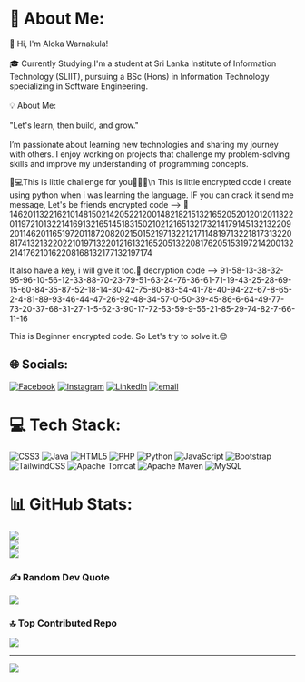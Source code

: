 # 💫 About Me:
👋 Hi, I'm Aloka Warnakula!<br><br>🎓 Currently Studying:I'm a student at Sri Lanka Institute of Information Technology (SLIIT), pursuing a BSc (Hons) in Information Technology specializing in Software Engineering.<br><br>💡 About Me:<br><br>"Let's learn, then build, and grow."<br><br>I’m passionate about learning new technologies and sharing my journey with others. I enjoy working on projects that challenge my problem-solving skills and improve my understanding of programming concepts.

🧠💻This is little challenge for you👨🏻‍💻\n
This is little encrypted code i create using python when i was learning the language. IF you can crack it send me message, Let's be friends
encrypted code --> 🔐146201132216210148150214205221200148218215132165205201201201132201197210132214169132165145183150210212165132173214179145132132209201146201165197201187208202150152197132212171148197132218173132208174132132202210197132201216132165205132208176205153197214200132214176210162208168132177132197174

It also have a key, i will give it too.🔑
decryption code --> 91-58-13-38-32-95-96-10-56-12-33-88-70-23-79-51-63-24-76-36-61-71-19-43-25-28-69-15-60-84-35-87-52-18-14-30-42-75-80-83-54-41-78-40-94-22-67-8-65-2-4-81-89-93-46-44-47-26-92-48-34-57-0-50-39-45-86-6-64-49-77-73-20-37-68-31-27-1-5-62-3-90-17-72-53-59-9-55-21-85-29-74-82-7-66-11-16

This is Beginner encrypted code. So Let's try to solve it.😊


## 🌐 Socials:
[![Facebook](https://img.shields.io/badge/Facebook-%231877F2.svg?logo=Facebook&logoColor=white)](https://facebook.com/https://web.facebook.com/profile.php?id=100088103778641) [![Instagram](https://img.shields.io/badge/Instagram-%23E4405F.svg?logo=Instagram&logoColor=white)](https://instagram.com/https://www.instagram.com/aloka_warnakula/?hl=en) [![LinkedIn](https://img.shields.io/badge/LinkedIn-%230077B5.svg?logo=linkedin&logoColor=white)](https://linkedin.com/in/https://www.linkedin.com/in/aloka-warnakula-550255358/) [![email](https://img.shields.io/badge/Email-D14836?logo=gmail&logoColor=white)](mailto:alokawarnakula77@gmail.com) 

# 💻 Tech Stack:
![CSS3](https://img.shields.io/badge/css3-%231572B6.svg?style=for-the-badge&logo=css3&logoColor=white) ![Java](https://img.shields.io/badge/java-%23ED8B00.svg?style=for-the-badge&logo=openjdk&logoColor=white) ![HTML5](https://img.shields.io/badge/html5-%23E34F26.svg?style=for-the-badge&logo=html5&logoColor=white) ![PHP](https://img.shields.io/badge/php-%23777BB4.svg?style=for-the-badge&logo=php&logoColor=white) ![Python](https://img.shields.io/badge/python-3670A0?style=for-the-badge&logo=python&logoColor=ffdd54) ![JavaScript](https://img.shields.io/badge/javascript-%23323330.svg?style=for-the-badge&logo=javascript&logoColor=%23F7DF1E) ![Bootstrap](https://img.shields.io/badge/bootstrap-%238511FA.svg?style=for-the-badge&logo=bootstrap&logoColor=white) ![TailwindCSS](https://img.shields.io/badge/tailwindcss-%2338B2AC.svg?style=for-the-badge&logo=tailwind-css&logoColor=white) ![Apache Tomcat](https://img.shields.io/badge/apache%20tomcat-%23F8DC75.svg?style=for-the-badge&logo=apache-tomcat&logoColor=black) ![Apache Maven](https://img.shields.io/badge/Apache%20Maven-C71A36?style=for-the-badge&logo=Apache%20Maven&logoColor=white) ![MySQL](https://img.shields.io/badge/mysql-4479A1.svg?style=for-the-badge&logo=mysql&logoColor=white)
# 📊 GitHub Stats:
![](https://github-readme-stats.vercel.app/api?username=AlokaWarnakula&theme=dark&hide_border=false&include_all_commits=true&count_private=true)<br/>
![](https://nirzak-streak-stats.vercel.app/?user=AlokaWarnakula&theme=dark&hide_border=false)<br/>
![](https://github-readme-stats.vercel.app/api/top-langs/?username=AlokaWarnakula&theme=dark&hide_border=false&include_all_commits=true&count_private=true&layout=compact)

### ✍️ Random Dev Quote
![](https://quotes-github-readme.vercel.app/api?type=horizontal&theme=radical)

### 🔝 Top Contributed Repo
![](https://github-contributor-stats.vercel.app/api?username=AlokaWarnakula&limit=5&theme=dark&combine_all_yearly_contributions=true)

---
[![](https://visitcount.itsvg.in/api?id=AlokaWarnakula&icon=0&color=0)](https://visitcount.itsvg.in)

<!-- Proudly created with GPRM ( https://gprm.itsvg.in ) -->
